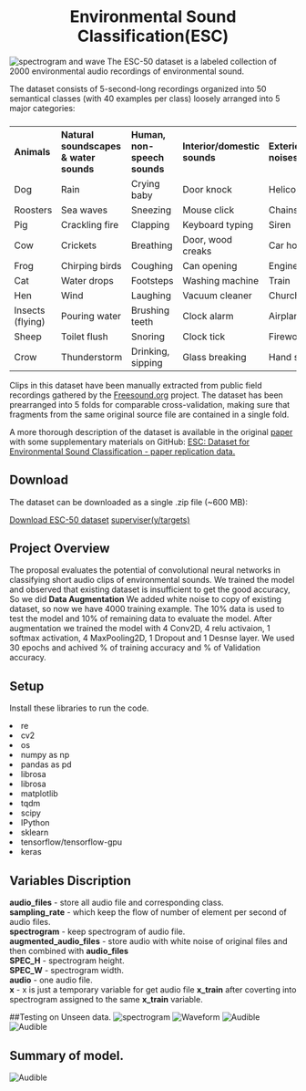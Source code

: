 # <center> Environmental Sound Classification(ESC) </center>
![spectrogram and wave](https://github.com/bheemnitd/EnvironmentalSoundClassificationFromKeras/blob/master/download.png)
The ESC-50 dataset is a labeled collection of 2000 environmental audio recordings of environmental sound.

The dataset consists of 5-second-long recordings organized into 50 semantical classes (with 40 examples per class) loosely arranged into 5 major categories:
<table>
  <tr><h3>
    <th align = 'left' >Animals</th>
    <th align = 'left' >Natural soundscapes & water sounds</th>
    <th align = 'left' >Human, non-speech sounds</th>	
    <th align = 'left' >Interior/domestic sounds</th>
    <th align = 'left' >Exterior/urban noises</th>
  </tr>
  <tr>
    <td>Dog</td>
    <td>Rain</td>	
    <td>Crying baby</td>
    <td>Door knock</td>
    <td>Helicopter</td>
  </tr>
  <tr>
    <td>Roosters</td>
    <td>Sea waves</td>
    <td>Sneezing</td>	
    <td>Mouse click</td>
    <td>Chainsaw</td>
  </tr>
  <tr>
    <td>Pig</td>
    <td>Crackling fire</td>
    <td>Clapping</td>	
    <td>Keyboard typing</td>
    <td>Siren</td>
  </tr>
  <tr>
    <td>Cow</td>
    <td>Crickets</td>
    <td>Breathing</td>	
    <td>Door, wood creaks</td>
    <td>Car horn</td>
  </tr>
  <tr>
    <td>Frog</td>
    <td>Chirping birds</td>
    <td>Coughing</td>	
    <td>Can opening</td>
    <td>Engine</td>
  </tr>
  <tr>
    <td>Cat</td>
    <td>Water drops	</td>
    <td>Footsteps</td>	
    <td>Washing machine	</td>
    <td>Train</td>
  </tr>
  <tr>
    <td>Hen</td>
    <td>Wind	</td>
    <td>Laughing</td>	
    <td>Vacuum cleaner</td>
    <td>Church bells</td>
  </tr>
  <tr>
    <td>Insects (flying)</td>
    <td>Pouring water</td>
    <td>Brushing teeth</td>	
    <td>Clock alarm</td>
    <td>Airplane</td>
  </tr>
  <tr>
    <td>Sheep</td>
    <td>Toilet flush</td>
    <td>Snoring</td>	
    <td>Clock tick</td>
    <td>Fireworks</td>
  </tr>
  <tr>
    <td>Crow</td>
    <td>Thunderstorm</td>
    <td>Drinking, sipping</td>	
    <td>Glass breaking	</td>
    <td>Hand saw
</td>
  </table>

Clips in this dataset have been manually extracted from public field recordings gathered by the <a href = http://freesound.org> Freesound.org</a> project. The dataset has been prearranged into 5 folds for comparable cross-validation, making sure that fragments from the same original source file are contained in a single fold.

A more thorough description of the dataset is available in the original <a href = http://karol.piczak.com/papers/Piczak2015-ESC-Dataset.pdf> paper </a> with some supplementary materials on GitHub: <a href =https://github.com/karoldvl/paper-2015-esc-dataset>ESC: Dataset for Environmental Sound Classification - paper replication data.</a>

## Download
The dataset can be downloaded as a single .zip file (~600 MB):

<a href = https://github.com/karoldvl/ESC-50/archive/master.zip> Download ESC-50 dataset</a>
<a href ='https://github.com/bheemnitd/EnvironmentalSoundClassificationFromKeras/blob/master/classes.csv'>superviser(y/targets)</a>

## Project Overview
The proposal evaluates the potential of convolutional neural networks in classifying short audio clips of environmental sounds. We trained the model and observed that existing dataset is insufficient to get the good accuracy, So we did <b>Data Augmentation</b> We added white noise to copy of existing dataset, so now we have 4000 training example. The 10% data is used to test the model and 10% of remaining data to evaluate the model. After augmentation we trained the model with 4 Conv2D, 4 relu activaion, 1 softmax activation, 4 MaxPooling2D, 1 Dropout and 1 Desnse layer. We used 30 epochs and achived % of training accuracy and % of Validation accuracy.

## Setup
Install these libraries to run the code.
<li> re
<li> cv2
<li> os
<li> numpy as np
<li> pandas as pd
<li> librosa
<li> librosa
<li> matplotlib
<li> tqdm
<li> scipy
<li> IPython
<li> sklearn
<li> tensorflow/tensorflow-gpu
<li> keras

## Variables Discription<br>
**audio_files** - store all audio file and corresponding class.<br>
**sampling_rate** - which keep the flow of number of element per second of audio files.<br>
**spectrogram** - keep spectrogram of audio file.<br>
**augmented_audio_files** - store audio with white noise of original files and then combined with **audio_files**<br>
**SPEC_H** - spectrogram height.<br>
**SPEC_W** - spectrogram width.<br>
**audio** - one audio file.<br>
**x** - x is just a temporary variable for get audio file **x_train** after coverting into spectrogram assigned to the same **x_train** variable.<br>

##Testing on Unseen data.
![spectrogram](https://github.com/bheemnitd/EnvironmentalSoundClassificationFromKeras/blob/master/Selection_004.png)
![Waveform](https://github.com/bheemnitd/EnvironmentalSoundClassificationFromKeras/blob/master/Selection_005.png)
![Audible](https://github.com/bheemnitd/EnvironmentalSoundClassificationFromKeras/blob/master/Selection_006.png)
![Audible](https://github.com/bheemnitd/EnvironmentalSoundClassificationFromKeras/blob/master/Selection_007.png)
## Summary of model.
![Audible](https://github.com/bheemnitd/EnvironmentalSoundClassificationFromKeras/blob/master/Selection_008.png)

